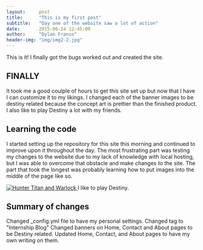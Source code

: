 ```yaml
---
layout:     post
title:      "This is my first post"
subtitle:   "Day one of the website saw a lot of action"
date:       2015-06-24 12:45:00
author:     "Dylan Franco"
header-img: "img/img2-2.jpg"
---
```


<p>This is it! I finally got the bugs worked out and created the site.</p>

<h2 class="section-heading">FINALLY</h2>

<p>It took me a good coulple of hours to get this site set up but now that I have I can customize it to my likings. I changed each of the banner images to be destiny related because the concept art is prettier than the finished product. I also like to play Destiny a lot with my friends.</p>

<h2 class="section-heading">Learning the code</h2>

<p> I started setting up the repository for this site this morning and continued to improve upon it throughout the day. The most frustrating part was testing my changes to the website due to my lack of knowledge with local hosting, but I was able to overcome that obstacle and make changes to the site. The part that took the longest was probably learning how to put images into the middle of the page like so.</p>

<a href="#">
    <img src="{{ site.baseurl }}/img/img1.jpg" alt="Hunter Titan and Warlock">
</a>
<span class="caption text-muted">I like to play Destiny.</span>

<h2 class="section-heading">Summary of changes</h2>
<p>Changed _config.yml file to have my personal settings.
Changed tag to "Internship Blog"
Changed banners on Home, Contact and About pages to be Destiny related.
Updated Home, Contact, and About pages to have my own writing on them.</p>

<p></p>